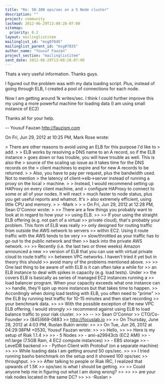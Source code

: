 ```yaml
---
title: "Re: 50-100 ops/sec on a 5 Node cluster"
description: ""
project: community
lastmod: 2012-06-29T13:08:28-07:00
sitemap:
  priority: 0.2
layout: mailinglistitem
mailinglist_id: "msg07845"
mailinglist_parent_id: "msg07835"
author_name: "Yousuf Fauzan"
project_section: "mailinglistitem"
sent_date: 2012-06-29T13:08:28-07:00
---
```



Thats a very useful information. Thanks guys.

I figured out the problem was with my data loading script. Plus, instead of
going through ELB, I created a pool of connections for each node.

Now I am getting around 1k writes/sec. I think I could further improve this
my using a more powerful machine for loading data (I am using small
instance of EC2)

Thanks all for your help.

--
Yousuf Fauzan
http://fauzism.com

On Fri, Jun 29, 2012 at 10:25 PM, Mark Rose  wrote:

&gt; There are other reasons to avoid using an ELB for this purpose I'd like to
&gt; add.
&gt;
&gt; ELB works by resolving a DNS name to an A record, so if the ELB instance
&gt; goes down or has trouble, you will have trouble as well. This is also the
&gt; source of the scaling up issue as it takes time for the DNS records on the
&gt; client machines to expire and for new A records to be returned.
&gt;
&gt; Also, you have to pay per request, plus the bandwidth used. Not to mention
&gt; the latency of client-&gt;elb-&gt;server instead of running a proxy on the local
&gt; machine.
&gt;
&gt; Instead, I would recommend setting up HAProxy on every client machine, and
&gt; configure HAProxy to connect to some or all of your nodes. It will react
&gt; much faster to node status, plus you get useful reports and whatnot. It's
&gt; also extremely efficient, using little CPU and memory.
&gt;
&gt; -Mark
&gt;
&gt;
&gt; On Fri, Jun 29, 2012 at 12:28 PM, Sean O'Connor  wrote:
&gt;
&gt;&gt; There are a few things you probably want to look at in regard to how your
&gt;&gt; using ELB.
&gt;&gt;
&gt;&gt; If your using the straight ELB offering (e.g. not part of a virtual
&gt;&gt; private cloud), that's probably your problem. This form of ELB was really
&gt;&gt; only designed for routing traffic from outside the AWS network to servers
&gt;&gt; within EC2. Using it route traffic with the AWS tends to be very
&gt;&gt; slow/throttled as your traffic has to go out to the public network and then
&gt;&gt; back into the private AWS network.
&gt;&gt;
&gt;&gt; Recently (i.e. the last two or three weeks) Amazon announced a new
&gt;&gt; version of ELB that you can use with virtual private cloud to route traffic
&gt;&gt; between VPC networks. I haven't tried it yet but in theory this should
&gt;&gt; avoid many of the problems mentioned above.
&gt;&gt;
&gt;&gt; One last thing to be aware of with ELB is it can often take a while for
&gt;&gt; an ELB instance to deal with spikes in capacity (e.g. load tests). Under
&gt;&gt; the covers ELB is basically as series of managed EC2 instances running a
&gt;&gt; load balancer program. When your capacity exceeds what one instance can
&gt;&gt; handle, they'll spin up more instances but that takes time to happen.
&gt;&gt; Accordingly when doing load testing with ELB, you often need to "prime"
&gt;&gt; the ELB by running test traffic for 10-15 minutes and then start recording
&gt;&gt; your benchmark data.
&gt;&gt;
&gt;&gt; With the possible exception of the new VPC ELB offering, I would strongly
&gt;&gt; recommend against using ELB to load balance traffic to your riak cluster.
&gt;&gt;
&gt;&gt; --
&gt;&gt; Sean O'Connor
&gt;&gt; CTO/Co-Founder
&gt;&gt; (845)669-0883
&gt;&gt; http://focuslab.io
&gt;&gt;
&gt;&gt; On Thursday, June 28, 2012 at 4:03 PM, Ruslan Bukin wrote:
&gt;&gt;
&gt;&gt; On Tue, Jun 26, 2012 at 04:29:38PM +0530, Yousuf Fauzan wrote:
&gt;&gt;
&gt;&gt; Hello,
&gt;&gt;
&gt;&gt; Here is my setup of Riak 1.1.4
&gt;&gt;
&gt;&gt; - 5 Nodes
&gt;&gt; - ami-a29943cb (EC2 AMI)
&gt;&gt; - m1.large (7.5GB Ram, 4 EC2 compute instances)
&gt;&gt; - EBS storage
&gt;&gt; - LevelDB backend
&gt;&gt; - Python Client with Protobuf (on a separate machine)
&gt;&gt;
&gt;&gt; While loading data I am getting around 50 ops/sec.
&gt;&gt;
&gt;&gt; I tried running basho benchmark on the setup and it showed 100 ops/sec
&gt;&gt; throughput.
&gt;&gt;
&gt;&gt; After talking to people or Riak IRC, I realized that upwards of 1.5K
&gt;&gt; ops/sec is what I should be getting.
&gt;&gt;
&gt;&gt; Could anyone help me in figuring out what I am doing wrong?
&gt;&gt;
&gt;&gt;
&gt;&gt; are your riak nodes located in the same DC?
&gt;&gt;
&gt;&gt; -Ruslan
&gt;

